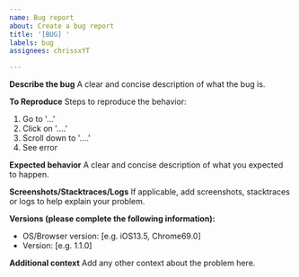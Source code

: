 ```yaml
---
name: Bug report
about: Create a bug report
title: '[BUG] '
labels: bug
assignees: chrissxYT

---
```


**Describe the bug**
A clear and concise description of what the bug is.

**To Reproduce**
Steps to reproduce the behavior:
1. Go to '...'
2. Click on '....'
3. Scroll down to '....'
4. See error

**Expected behavior**
A clear and concise description of what you expected to happen.

**Screenshots/Stacktraces/Logs**
If applicable, add screenshots, stacktraces or logs to help explain your problem.

**Versions (please complete the following information):**
 - OS/Browser version: [e.g. iOS13.5, Chrome69.0]
 - Version: [e.g. 1.1.0]

**Additional context**
Add any other context about the problem here.
